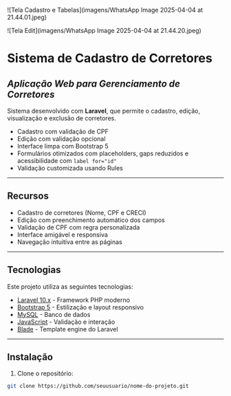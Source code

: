 ![Tela Cadastro e Tabelas](imagens/WhatsApp Image 2025-04-04 at 21.44.01.jpeg)

![Tela Edit](imagens/WhatsApp Image 2025-04-04 at 21.44.20.jpeg)

# Sistema de Cadastro de Corretores

## _Aplicação Web para Gerenciamento de Corretores_

Sistema desenvolvido com **Laravel**, que permite o cadastro, edição, visualização e exclusão de corretores.

- Cadastro com validação de CPF  
- Edição com validação opcional  
- Interface limpa com Bootstrap 5  
- Formulários otimizados com placeholders, gaps reduzidos e acessibilidade com `label for="id"`  
- Validação customizada usando Rules

---

## Recursos

- Cadastro de corretores (Nome, CPF e CRECI)
- Edição com preenchimento automático dos campos
- Validação de CPF com regra personalizada
- Interface amigável e responsiva
- Navegação intuitiva entre as páginas

---

## Tecnologias

Este projeto utiliza as seguintes tecnologias:

- [Laravel 10.x](https://laravel.com/) - Framework PHP moderno
- [Bootstrap 5](https://getbootstrap.com/) - Estilização e layout responsivo
- [MySQL](https://www.mysql.com/) - Banco de dados
- [JavaScript](https://developer.mozilla.org/en-US/docs/Web/JavaScript) - Validação e interação
- [Blade](https://laravel.com/docs/10.x/blade) - Template engine do Laravel

---

## Instalação

1. Clone o repositório:

```bash
git clone https://github.com/seuusuario/nome-do-projeto.git
